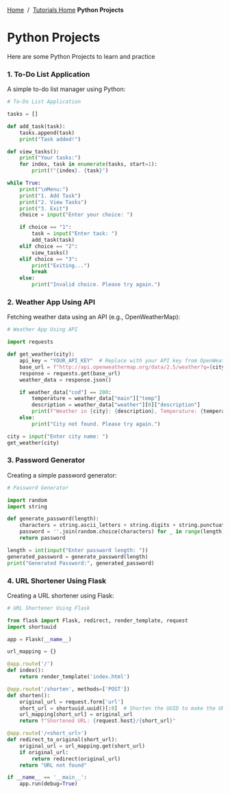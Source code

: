 <a href="/">Home</a>&nbsp;&nbsp;/&nbsp;&nbsp;<a href="/tutorials/tutorials_home_page">Tutorials Home</a>
<b>Python Projects</b>
<br>

# Python Projects

Here are some Python Projects to learn and practice

### 1. To-Do List Application
A simple to-do list manager using Python:

```python
# To-Do List Application

tasks = []

def add_task(task):
    tasks.append(task)
    print("Task added!")

def view_tasks():
    print("Your tasks:")
    for index, task in enumerate(tasks, start=1):
        print(f"{index}. {task}")

while True:
    print("\nMenu:")
    print("1. Add Task")
    print("2. View Tasks")
    print("3. Exit")
    choice = input("Enter your choice: ")

    if choice == "1":
        task = input("Enter task: ")
        add_task(task)
    elif choice == "2":
        view_tasks()
    elif choice == "3":
        print("Exiting...")
        break
    else:
        print("Invalid choice. Please try again.")
```

### 2. Weather App Using API
Fetching weather data using an API (e.g., OpenWeatherMap):

```python
# Weather App Using API

import requests

def get_weather(city):
    api_key = "YOUR_API_KEY"  # Replace with your API key from OpenWeatherMap
    base_url = f"http://api.openweathermap.org/data/2.5/weather?q={city}&appid={api_key}&units=metric"
    response = requests.get(base_url)
    weather_data = response.json()

    if weather_data["cod"] == 200:
        temperature = weather_data["main"]["temp"]
        description = weather_data["weather"][0]["description"]
        print(f"Weather in {city}: {description}, Temperature: {temperature}°C")
    else:
        print("City not found. Please try again.")

city = input("Enter city name: ")
get_weather(city)
```

### 3. Password Generator
Creating a simple password generator:

```python
# Password Generator

import random
import string

def generate_password(length):
    characters = string.ascii_letters + string.digits + string.punctuation
    password = ''.join(random.choice(characters) for _ in range(length))
    return password

length = int(input("Enter password length: "))
generated_password = generate_password(length)
print("Generated Password:", generated_password)
```

### 4. URL Shortener Using Flask
Creating a URL shortener using Flask:

```python
# URL Shortener Using Flask

from flask import Flask, redirect, render_template, request
import shortuuid

app = Flask(__name__)

url_mapping = {}

@app.route('/')
def index():
    return render_template('index.html')

@app.route('/shorten', methods=['POST'])
def shorten():
    original_url = request.form['url']
    short_url = shortuuid.uuid()[:8]  # Shorten the UUID to make the URL shorter
    url_mapping[short_url] = original_url
    return f"Shortened URL: {request.host}/{short_url}"

@app.route('/<short_url>')
def redirect_to_original(short_url):
    original_url = url_mapping.get(short_url)
    if original_url:
        return redirect(original_url)
    return "URL not found"

if __name__ == '__main__':
    app.run(debug=True)
```

